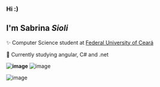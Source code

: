### Hi :)
## I'm Sabrina *Sioli*

✨ Computer Science student at <a href=“https://cc.ufc.br“> Federal University of Ceará </a>

📖 Currently studying angular, C# and .net

 **![image](https://img.shields.io/badge/LinkedIn-0077B5?style=for-the-badge&logo=linkedin&logoColor=white&link=https://www.linkedin.com/in/sabrinasioli/)**
 ![image](https://img.shields.io/badge/-LinkedIn-blue?style=flat-square&logo=Linkedin&logoColor=white&link=https://www.linkedin.com/in/sabrinasioli/)
 </p>
 
 ![image](https://github-readme-stats.vercel.app/api?username=SabrinaSioli)

<!--
**SabrinaSioli/SabrinaSioli** is a ✨ _special_ ✨ repository because its `README.md` (this file) appears on your GitHub profile.

Here are some ideas to get you started:

- 🔭 I’m currently working on ...
- 🌱 I’m currently learning ...
- 👯 I’m looking to collaborate on ...
- 🤔 I’m looking for help with ...
- 💬 Ask me about ...
- 📫 How to reach me: ...
- 😄 Pronouns: ...
- ⚡ Fun fact: ...
-->
